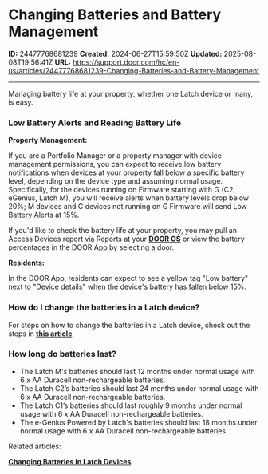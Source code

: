 # Changing Batteries and Battery Management

**ID:** 24477768681239
**Created:** 2024-06-27T15:59:50Z
**Updated:** 2025-08-08T19:56:41Z
**URL:** https://support.door.com/hc/en-us/articles/24477768681239-Changing-Batteries-and-Battery-Management

---

<p>Managing battery life at your property, whether one Latch device or many, is easy.</p>
<h3 id="h_01J1D6KFC12B7Y3SGW9FDYEP04">Low Battery Alerts and Reading Battery Life</h3>
<p><strong>Property Management:</strong></p>
<p>If you are a Portfolio Manager or a property manager with device management permissions, you can expect to receive low battery notifications when devices at your property fall below a specific battery level, depending on the device type and assuming normal usage. Specifically, for the devices running on Firmware starting with G (C2, eGenius, Latch M), you will receive alerts when <span class="il">battery</span> levels drop below 20%; M devices and C devices not running on G Firmware will send Low Battery Alerts at 15%.</p>
<p>If you'd like to check the battery life at your property, you may pull an Access Devices report via Reports at your <strong><span class="wysiwyg-underline"><a href="https://app.door.com">DOOR OS</a></span></strong> or view the battery percentages in the DOOR App by selecting a door. </p>
<p><strong>Residents:</strong></p>
<p>In the DOOR App, residents can expect to see a yellow tag "Low battery" next to "Device details" when the device's battery has fallen below 15%. </p>
<h3 id="h_01J1D6KFC2Q80NB76M5F2353PP">How do I change the batteries in a Latch device?</h3>
<p>For steps on how to change the batteries in a Latch device, check out the steps in <a href="https://support.door.com/hc/en-us/articles/24477819052823-Changing-Batteries-in-Latch-Devices"><strong><span class="wysiwyg-underline">this article</span></strong></a>.</p>
<h3 id="h_01J1D6KFC2H8YVQS3M2WH66CC1">How long do batteries last?</h3>
<ul>
<li>The Latch M's batteries should last 12 months under normal usage with 6 x AA Duracell non-rechargeable batteries.</li>
<li>The Latch C2’s batteries should last 24 months under normal usage with 6 x AA Duracell non-rechargeable batteries.  </li>
<li>The Latch C1’s batteries should last roughly 9 months under normal usage with 6 x AA Duracell non-rechargeable batteries.  </li>
<li>The e-Genius Powered by Latch's batteries should last 18 months under normal usage with 6 x AA Duracell non-rechargeable batteries.  </li>
</ul>
<p>Related articles:</p>
<p><strong><span class="wysiwyg-underline"><a href="https://support.door.com/hc/en-us/articles/24477819052823-Changing-Batteries-in-Latch-Devices">Changing Batteries in Latch Devices</a></span></strong></p>

